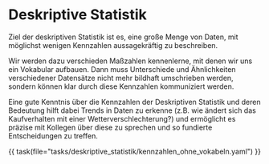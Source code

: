 # Deskriptive Statistik

Ziel der deskriptiven Statistik ist es, eine große Menge von Daten, mit möglichst wenigen Kennzahlen
aussagekräftig zu beschreiben.

Wir werden dazu verschieden Maßzahlen kennenlerne, mit denen wir uns ein Vokabular aufbauen.
Dann muss Unterschiede und Ähnlichkeiten verschiedener Datensätze nicht mehr bildhaft umschrieben werden,
sondern können klar durch diese Kennzahlen kommuniziert werden.

Eine gute Kenntnis über die Kennzahlen der Deskriptiven Statistik und deren Bedeutung
hilft dabei Trends in Daten zu erkenne (z.B. wie ändert sich das Kaufverhalten mit einer Wetterverschlechterung?)
und ermöglicht es präzise mit Kollegen über diese zu sprechen und so fundierte Entscheidungen zu treffen.

{{ task(file="tasks/deskriptive_statistik/kennzahlen_ohne_vokabeln.yaml") }}
